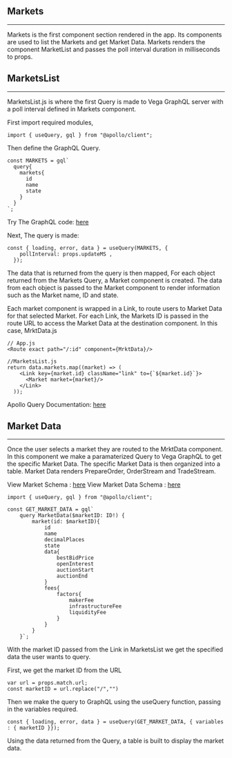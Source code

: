 ## Markets
-----------
Markets is the first component section rendered in the app. Its components are used to list the Markets and get Market Data.
Markets renders the component MarketList and passes the poll interval duration in milliseconds to props.

## MarketsList
-----------------
MarketsList.js is where the first Query is made to Vega GraphQL server with a poll interval defined in Markets component.

First import required modules,
```
import { useQuery, gql } from "@apollo/client";
```

Then define the GraphQL Query.
```
const MARKETS = gql`
  query{
    markets{
      id
      name
      state
    }
  }
`;
```
Try The GraphQL code: [here](https://lb.testnet.vega.xyz/playground)


Next, The query is made:
```
const { loading, error, data } = useQuery(MARKETS, {
    pollInterval: props.updateMS ,
  });
```

The data that is returned from the query is then mapped, 
For each object returned from the Markets Query, a Market component is created.
The data from each object is passed to the Market component to render information such as the Market name, ID and state.

Each market component is wrapped in a Link, to route users to Market Data for that selected Market. For each Link, the Markets ID is passed in the route URL to access the Market Data at the destination component. In this case, MrktData.js
```
// App.js
<Route exact path="/:id" component={MrktData}/>

//MarketsList.js
return data.markets.map((market) => (
    <Link key={market.id} className="link" to={`${market.id}`}>
      <Market market={market}/>
    </Link>
  ));

```
Apollo Query Documentation: [here](https://www.apollographql.com/docs/react/data/queries/)

## Market Data
--------------
Once the user selects a market they are routed to the MrktData component. In this component we make a paramaterized Query to Vega GraphQL to get the specific Market Data. The specific Market Data is then organized into a table. Market Data renders PrepareOrder, OrderStream and TradeStream.

View Market Schema : [here](https://docs.fairground.vega.xyz/api/graphql/market.doc.html)
View Market Data Schema : [here](https://docs.fairground.vega.xyz/api/graphql/marketdata.doc.html)
```
import { useQuery, gql } from "@apollo/client";

const GET_MARKET_DATA = gql`
    query MarketData($marketID: ID!) {
        market(id: $marketID){
            id
            name
            decimalPlaces
            state
            data{
                bestBidPrice
                openInterest
                auctionStart
                auctionEnd
            }
            fees{
                factors{
                    makerFee
                    infrastructureFee
                    liquidityFee
                }
            }
        }
    }`;
```

With the market ID passed from the Link in MarketsList we get the specified data the user wants to query. 

First, we get the market ID from the URL
```
var url = props.match.url;
const marketID = url.replace("/","")
```

Then we make the query to GraphQL using the useQuery function, passing in the variables required.
```
const { loading, error, data } = useQuery(GET_MARKET_DATA, { variables : { marketID }});
```

Using the data returned from the Query, a table is built to display the market data.


